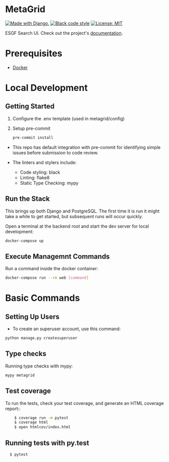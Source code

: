 # MetaGrid

<a href="http://www.djangoproject.com/"><img src="https://www.djangoproject.com/m/img/badges/djangomade124x25.gif" border="0" alt="Made with Django." title="Made with Django." /></a>
[![Black code style](https://img.shields.io/badge/code%20style-black-000000.svg)](https://github.com/ambv/black)
[![License: MIT](https://img.shields.io/badge/License-MIT-yellow.svg)](https://opensource.org/licenses/MIT)

ESGF Search UI. Check out the project's [documentation](http://aims-group.github.io/MetaGrid/).

# Prerequisites

- [Docker](https://docs.docker.com/docker-for-mac/install/)

# Local Development
## Getting Started

1. Configure the .env template (used in metagrid/config)

2. Setup pre-commit
    ```bash
    pre-commit install
    ```
- This repo has default integration with pre-commit for identifying simple issues before submission to code review.


- The linters and stylers include:
  - Code styling: black
  - Linting: flake8
  - Static Type Checking: mypy



## Run the Stack

This brings up both Django and PostgreSQL. The first time it is run it might take a while to get started, but subsequent runs will occur quickly.

Open a terminal at the backend root and start the dev server for local development:
```bash
docker-compose up
```

## Execute Managemnt Commands

Run a command inside the docker container:

```bash
docker-compose run --rm web [command]
```

# Basic Commands
## Setting Up Users
- To create an superuser account, use this command:
```bash
python manage.py createsuperuser
```

## Type checks

Running type checks with mypy:
```bash
mypy metagrid
```

## Test coverage
To run the tests, check your test coverage, and generate an HTML coverage report::

```bash
    $ coverage run -m pytest
    $ coverage html
    $ open htmlcov/index.html
```

## Running tests with py.test
``` bash
  $ pytest
```